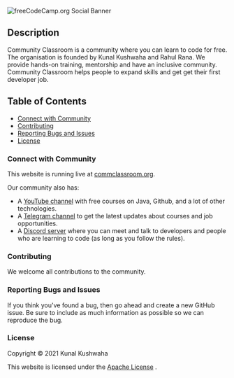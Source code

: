 ![freeCodeCamp.org Social Banner](https://commclassroom.org/assets/img/logo2.jpg)
 
## Description
Community Classroom is a community where you can learn to code for free. The organisation is founded by Kunal Kushwaha and Rahul Rana. We provide hands-on training, mentorship and have an inclusive community.
Community Classroom helps people to expand skills and get get their first developer job.
## Table of Contents
- [Connect with Community](#connect-with-community)
- [Contributing](#contributing)
- [Reporting Bugs and Issues](#reporting-bugs-and-issues)
- [License](#license)

### Connect with Community
This website is running live at [commclassroom.org](https://commclassroom.org/).

Our community also has:

- A [YouTube channel](https://www.youtube.com/c/KunalKushwaha) with free courses on Java, Github, and a lot of other technologies.
- A [Telegram channel](https://t.me/commclassroom) to get the latest updates about courses and job opportunities.
- A [Discord server](https://discord.io/commclassroom) where you can meet and talk to developers and people who are learning to code (as long as you follow the rules).

### Contributing

We welcome all contributions to the community.

### Reporting Bugs and Issues
If you think you've found a bug, then go ahead and create a new GitHub issue. Be sure to include as much information as possible so we can reproduce the bug.

### License

Copyright © 2021 Kunal Kushwaha

This website is licensed under the [Apache License](LICENSE.md) .


